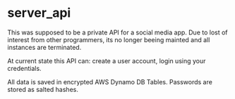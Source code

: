 # server_api

This was supposed to be a private API for a social media app.
Due to lost of interest from other programmers, its no longer beeing mainted and all instances are terminated.

At current state this API can: create a user account, login using your credentials.

All data is saved in encrypted AWS Dynamo DB Tables. Passwords are stored as salted hashes.
